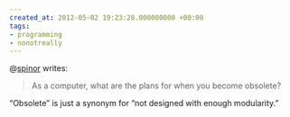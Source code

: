 ```yaml
---
created_at: 2012-05-02 19:23:28.000000000 +00:00
tags:
- programming
- nonotreally
---
```


@[spinor](http://spinor.tumblr.com/) writes:

> As a computer, what are the plans for when you become obsolete?

“Obsolete” is just a synonym for “not designed with enough modularity.”
